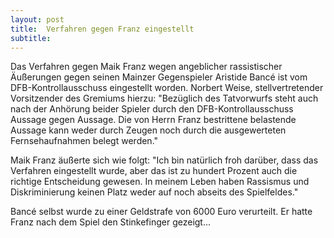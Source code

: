```yaml
---
layout: post
title:  Verfahren gegen Franz eingestellt
subtitle:  
---
```


Das Verfahren gegen Maik Franz wegen angeblicher rassistischer Äußerungen gegen seinen Mainzer Gegenspieler Aristide Bancé ist vom DFB-Kontrollausschuss eingestellt worden. Norbert Weise, stellvertretender Vorsitzender des Gremiums hierzu: "Bezüglich des Tatvorwurfs steht auch nach der Anhörung beider Spieler durch den DFB-Kontrollausschuss Aussage gegen Aussage. Die von Herrn Franz bestrittene belastende Aussage kann weder durch Zeugen noch durch die ausgewerteten Fernsehaufnahmen belegt werden."

Maik Franz äußerte sich wie folgt: "Ich bin natürlich froh darüber, dass das Verfahren eingestellt wurde, aber das ist zu hundert Prozent auch die richtige Entscheidung gewesen. In meinem Leben haben Rassismus und Diskriminierung keinen Platz weder auf noch abseits des Spielfeldes."

Bancé selbst wurde zu einer Geldstrafe von 6000 Euro verurteilt. Er hatte Franz nach dem Spiel den Stinkefinger gezeigt...

